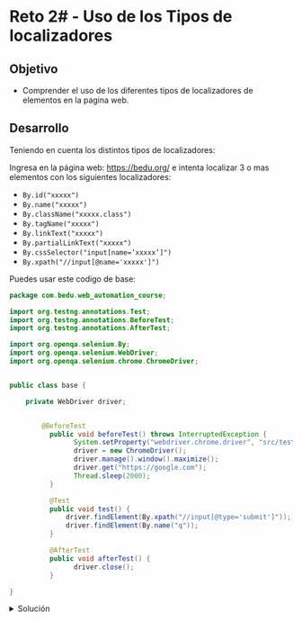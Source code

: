 # Reto 2# - Uso de los Tipos de localizadores

## Objetivo

* Comprender el uso de los diferentes tipos de localizadores de elementos en la pagina web.

## Desarrollo

Teniendo en cuenta los distintos tipos de localizadores:

Ingresa en la página web: https://bedu.org/ e intenta localizar 3 o mas elementos con los siguientes localizadores:

- `By.id("xxxxx")`
- `By.name("xxxxx")`
- `By.className("xxxxx.class")`
- `By.tagName("xxxxx")`
- `By.linkText("xxxxx")`
- `By.partialLinkText("xxxxx")`
- `By.cssSelector("input[name=’xxxxx’]")`
- `By.xpath("//input[@name='xxxxx']")`


Puedes usar este codigo de base:

```Java
package com.bedu.web_automation_course;

import org.testng.annotations.Test;
import org.testng.annotations.BeforeTest;
import org.testng.annotations.AfterTest;

import org.openqa.selenium.By;
import org.openqa.selenium.WebDriver;
import org.openqa.selenium.chrome.ChromeDriver;


public class base {

	private WebDriver driver;


		@BeforeTest
		  public void beforeTest() throws InterruptedException {
				System.setProperty("webdriver.chrome.driver", "src/test/resources/webdrivers/chromedriver");
				driver = new ChromeDriver();
				driver.manage().window().maximize();
				driver.get("https://google.com");	
				Thread.sleep(2000);
		  }

		  @Test
		  public void test() {
			  driver.findElement(By.xpath("//input[@type='submit']"));
			  driver.findElement(By.name("q"));
		  }

		  @AfterTest
		  public void afterTest() {
			  	driver.close();
		  }

}
```

<details>
  <summary>Solución</summary>

  ```Java
package com.bedu.web_automation_course;

import org.testng.annotations.Test;
import org.testng.annotations.BeforeTest;
import org.testng.annotations.AfterTest;

import org.openqa.selenium.By;
import org.openqa.selenium.WebDriver;
import org.openqa.selenium.chrome.ChromeDriver;


public class base {

	private WebDriver driver;


		@BeforeTest
		  public void beforeTest() throws InterruptedException {
				System.setProperty("webdriver.chrome.driver", "src/test/resources/webdrivers/chromedriver");
				driver = new ChromeDriver();
				driver.manage().window().maximize();
				driver.get("https://bedu.org/");	
				Thread.sleep(2000);
		  }

		  @Test
		  public void test() {
			  driver.findElement(By.xpath("//button[contains(.,'Agendar Asesoría')]"));
			  driver.findElement(By.linkText("Términos y condiciones"));
			  driver.findElement(By.partialLinkText("Términos"));
		  }

		  @AfterTest
		  public void afterTest() {
			  	driver.close();
		  }

}
  ```

  </details>

